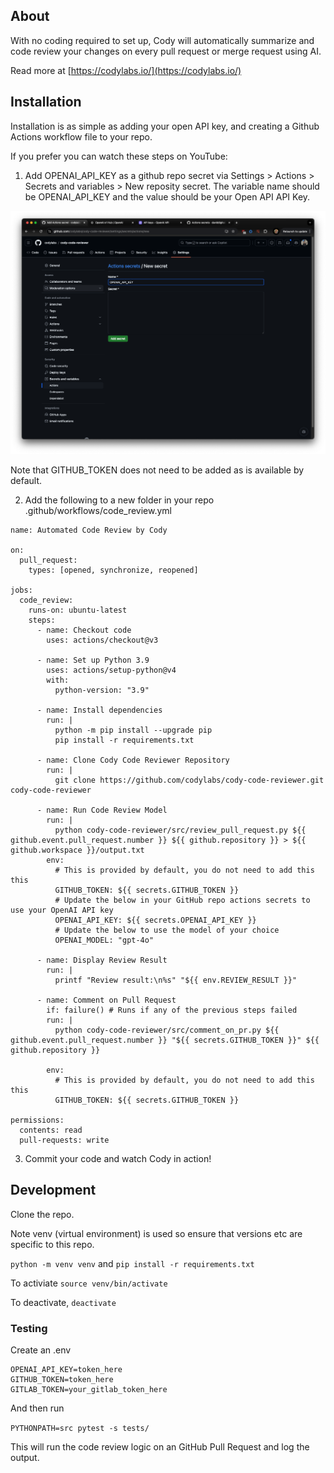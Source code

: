 ## About

With no coding required to set up, Cody will automatically summarize and code review your changes on every pull request or merge request using AI.

Read more at [https://codylabs.io/](https://codylabs.io/)

## Installation

Installation is as simple as adding your open API key, and creating a Github Actions workflow file to your repo.

If you prefer you can watch these steps on YouTube:

1. Add OPENAI_API_KEY as a github repo secret via Settings > Actions > Secrets and variables > New reposity secret. The variable name should be OPENAI_API_KEY and the value should be your Open API API Key.

![alt text](add_a_secret_image.png)

Note that GITHUB_TOKEN does not need to be added as is available by default.

2. Add the following to a new folder in your repo .github/workflows/code_review.yml

```
name: Automated Code Review by Cody

on:
  pull_request:
    types: [opened, synchronize, reopened]

jobs:
  code_review:
    runs-on: ubuntu-latest
    steps:
      - name: Checkout code
        uses: actions/checkout@v3

      - name: Set up Python 3.9
        uses: actions/setup-python@v4
        with:
          python-version: "3.9"

      - name: Install dependencies
        run: |
          python -m pip install --upgrade pip
          pip install -r requirements.txt

      - name: Clone Cody Code Reviewer Repository
        run: |
          git clone https://github.com/codylabs/cody-code-reviewer.git cody-code-reviewer

      - name: Run Code Review Model
        run: |
          python cody-code-reviewer/src/review_pull_request.py ${{ github.event.pull_request.number }} ${{ github.repository }} > ${{ github.workspace }}/output.txt
        env:
          # This is provided by default, you do not need to add this this
          GITHUB_TOKEN: ${{ secrets.GITHUB_TOKEN }}
          # Update the below in your GitHub repo actions secrets to use your OpenAI API key
          OPENAI_API_KEY: ${{ secrets.OPENAI_API_KEY }}
          # Update the below to use the model of your choice
          OPENAI_MODEL: "gpt-4o"

      - name: Display Review Result
        run: |
          printf "Review result:\n%s" "${{ env.REVIEW_RESULT }}"

      - name: Comment on Pull Request
        if: failure() # Runs if any of the previous steps failed
        run: |
          python cody-code-reviewer/src/comment_on_pr.py ${{ github.event.pull_request.number }} "${{ secrets.GITHUB_TOKEN }}" ${{ github.repository }}

        env:
          # This is provided by default, you do not need to add this this
          GITHUB_TOKEN: ${{ secrets.GITHUB_TOKEN }}

permissions:
  contents: read
  pull-requests: write
```

3. Commit your code and watch Cody in action!

## Development

Clone the repo.

Note venv (virtual environment) is used so ensure that versions etc are specific to this repo.

`python -m venv venv` and
`pip install -r requirements.txt`

To activiate
`source venv/bin/activate`

To deactivate, `deactivate`

### Testing

Create an .env

```
OPENAI_API_KEY=token_here
GITHUB_TOKEN=token_here
GITLAB_TOKEN=your_gitlab_token_here
```

And then run

`PYTHONPATH=src pytest -s tests/`

This will run the code review logic on an GitHub Pull Request and log the output.
